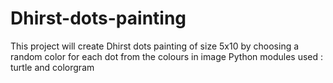 # Dhirst-dots-painting
This project will create Dhirst dots painting of size 5x10 by choosing a random color for each dot from the colours in image
Python modules used : turtle and colorgram
